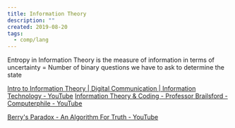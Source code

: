 ```yaml
---
title: Information Theory
description: ""
created: 2019-08-20
tags:
  - comp/lang
---
```


Entropy in Information Theory is the measure of information in terms of uncertainty
= Number of binary questions we have to ask to determine the state

[Intro to Information Theory | Digital Communication | Information Technology - YouTube](https://www.youtube.com/watch?v=_PG-jJKB_do)
[Information Theory & Coding - Professor Brailsford - Computerphile - YouTube](https://www.youtube.com/playlist?list=PLzH6n4zXuckpKAj1_88VS-8Z6yn9zX_P6)

[Berry's Paradox - An Algorithm For Truth - YouTube](https://www.youtube.com/watch?v=FDXf1XxCXAk)
